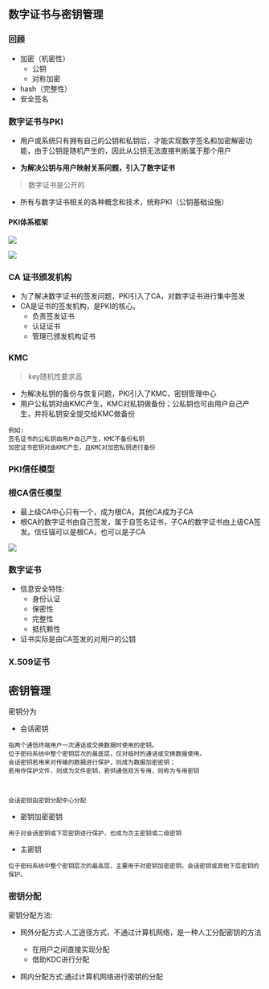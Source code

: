 ## 数字证书与密钥管理

### 回顾

* 加密（机密性）
  * 公钥
  * 对称加密
* hash（完整性）
* 安全签名

### 数字证书与PKI

* 用户或系统只有拥有自己的公钥和私钥后，才能实现数字签名和加密解密功能，由于公钥是随机产生的，因此从公钥无法直接判断属于那个用户

* **为解决公钥与用户映射关系问题，引入了数字证书**

> 数字证书是公开的

* 所有与数字证书相关的各种概念和技术，统称PKI（公钥基础设施）

#### PKI体系框架

![](../assets/szzsymygl-1.png)

![](../assets/szzshmygl-2.png)

### CA 证书颁发机构

* 为了解决数字证书的签发问题，PKI引入了CA，对数字证书进行集中签发
* CA是证书的签发机构，是PKI的核心。
  * 负责签发证书
  * 认证证书
  * 管理已颁发机构证书

### KMC

> key随机性要求高

* 为解决私钥的备份与恢复问题，PKI引入了KMC，密钥管理中心
* 用户公私钥对由KMC产生，KMC对私钥做备份；公私钥也可由用户自己产生，并将私钥安全提交给KMC做备份

```
例如:
签名证书的公私钥由用户自己产生，KMC不备份私钥
加密证书密钥对由KMC产生，且KMC对加密私钥进行备份
```

### PKI信任模型

### 根CA信任模型

* 最上级CA中心只有一个，成为根CA，其他CA成为子CA
* 根CA的数字证书由自己签发，属于自签名证书，子CA的数字证书由上级CA签发。信任锚可以是根CA，也可以是子CA

![](../assets/szzshmygl-3.png)

### 数字证书

* 信息安全特性:
  * 身份认证
  * 保密性
  * 完整性
  * 抵抗赖性
* 证书实际是由CA签发的对用户的公钥

### X.509证书

## 密钥管理

密钥分为

* 会话密钥

```
指两个通信终端用户一次通话或交换数据时使用的密钥。
位于密码系统中整个密钥层次的最底层，仅对临时的通话或交换数据使用。
会话密钥若用来对传输的数据进行保护，则成为数据加密密钥；
若用作保护文件，则成为文件密钥，若供通信双方专用，则称为专用密钥



会话密钥由密钥分配中心分配
```

* 密钥加密密钥

```
用于对会话密钥或下层密钥进行保护，也成为次主密钥或二级密钥
```

* 主密钥

```
位于密码系统中整个密钥层次的最高层，主要用于对密钥加密密钥，会话密钥或其他下层密钥的保护。
```

### 密钥分配

密钥分配方法:

* 网外分配方式:人工途径方式，不通过计算机网络，是一种人工分配密钥的方法

  * 在用户之间直接实现分配
  * 借助KDC进行分配

* 网内分配方式:通过计算机网络进行密钥的分配



